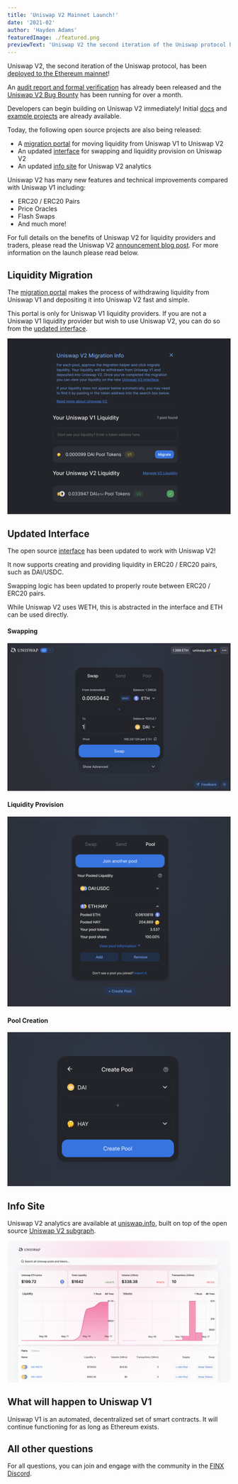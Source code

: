 ```yaml
---
title: 'Uniswap V2 Mainnet Launch!'
date: '2021-02'
author: 'Hayden Adams'
featuredImage: ./featured.png
previewText: 'Uniswap V2 the second iteration of the Uniswap protocol has been deployed to the Ethereum mainnet!'
---
```


Uniswap V2, the second iteration of the Uniswap protocol, has been [deployed to the Ethereum mainnet](https://etherscan.io/address/0x5C69bEe701ef814a2B6a3EDD4B1652CB9cc5aA6f#code)!

An [audit report and formal verification](https://uniswap.org/audit.html) has already been released and the [Uniswap V2 Bug Bounty](https://twitter.com/UniswapProtocol/status/1250474233131495424) has been running for over a month.

Developers can begin building on Uniswap V2 immediately! Initial [docs](http://uniswap.org/docs/v2) and [example projects](http://github.com/Uniswap/uniswap-v2-periphery/tree/master/contracts/examples) are already available.

Today, the following open source projects are also being released:

- A [migration portal](https://migrate.app.uniswap.org/) for moving liquidity from Uniswap V1 to Uniswap V2
- An updated [interface](https://app.uniswap.org/) for swapping and liquidity provision on Uniswap V2
- An updated [info site](https://uniswap.info/) for Uniswap V2 analytics

Uniswap V2 has many new features and technical improvements compared with Uniswap V1 including:

- ERC20 / ERC20 Pairs
- Price Oracles
- Flash Swaps
- And much more!

For full details on the benefits of Uniswap V2 for liquidity providers and traders, please read the Uniswap V2 [announcement blog post](https://uniswap.org/blog/uniswap-v2). For more information on the launch please read below.

## Liquidity Migration

The [migration portal](https://migrate.app.uniswap.org/) makes the process of withdrawing liquidity from Uniswap V1 and depositing it into Uniswap V2 fast and simple.

This portal is only for Uniswap V1 liquidity providers. If you are not a Uniswap V1 liquidity provider but wish to use Uniswap V2, you can do so from the [updated interface](https://app.uniswap.org/).

![](migrate.png)

## Updated Interface

The open source [interface](https://app.uniswap.org/) has been updated to work with Uniswap V2!

It now supports creating and providing liquidity in ERC20 / ERC20 pairs, such as DAI/USDC.

Swapping logic has been updated to properly route between ERC20 / ERC20 pairs.

While Uniswap V2 uses WETH, this is abstracted in the interface and ETH can be used directly.

#### Swapping

![](swap.png)

#### Liquidity Provision

![](pool.png)

#### Pool Creation

![](create.png)

## Info Site

Uniswap V2 analytics are available at [uniswap.info](http://uniswap.info/), built on top of the open source [Uniswap V2 subgraph](https://github.com/Uniswap/uniswap-v2-subgraph).

![](info.jpg)

## What will happen to Uniswap V1

Uniswap V1 is an automated, decentralized set of smart contracts. It will continue functioning for as long as Ethereum exists.

## All other questions

For all questions, you can join and engage with the community in the [FINX Discord](https://discord.gg/dc7ZKnUe).
